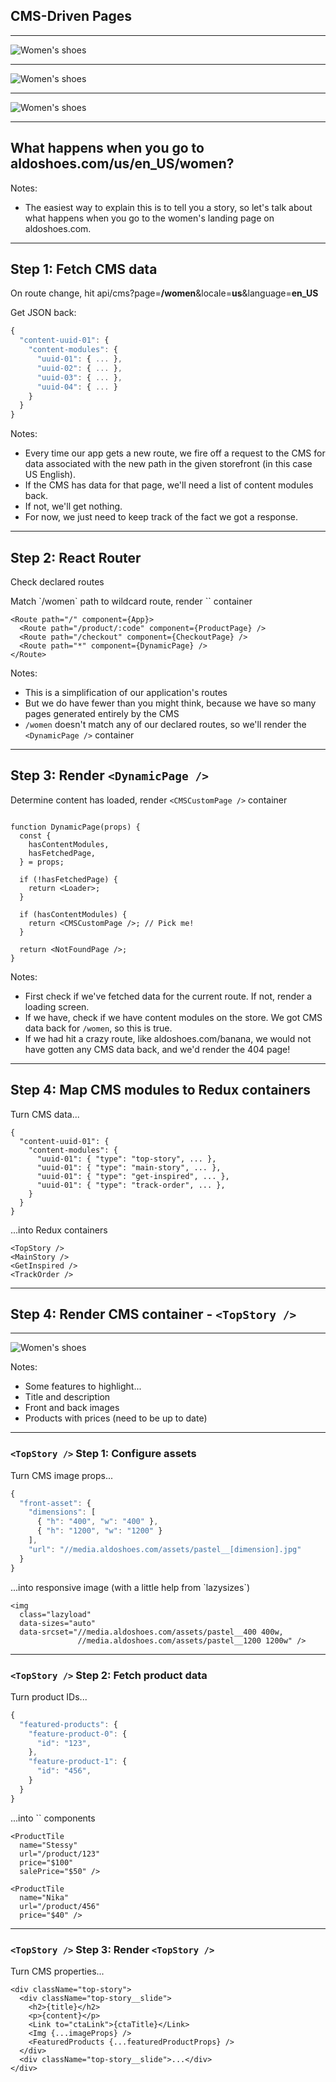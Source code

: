 ## CMS-Driven Pages

---

![Women's shoes](content/images/home.png)<!-- .element: style="max-height: 70%; max-width: 70%; margin-top: -18px;" -->

---

![Women's shoes](content/images/plp.png)<!-- .element: style="max-height: 70%; max-width: 70%; margin-top: -18px;" -->

---

![Women's shoes](content/images/women.png)<!-- .element: style="max-height: 70%; max-width: 70%; margin-top: -18px;" -->

---

## What happens when you go to **aldoshoes.com/us/en_US/women**?

Notes:
- The easiest way to explain this is to tell you a story, so let's talk about what happens when you go to the women's landing page on aldoshoes.com.

---

## Step 1: Fetch CMS data

On route change, hit api/cms?page=**/women**&locale=**us**&language=**en_US**

Get JSON back:<!-- .element: class="fragment" data-fragment-index="1" -->

```js
{
  "content-uuid-01": {
    "content-modules": {
      "uuid-01": { ... },
      "uuid-02": { ... },
      "uuid-03": { ... },
      "uuid-04": { ... }
    }
  }
}
```
<!-- .element: class="fragment" data-fragment-index="1" -->

Notes:
- Every time our app gets a new route, we fire off a request to the CMS for data associated with the new path in the given storefront (in this case US English).
- If the CMS has data for that page, we'll need a list of content modules back.
- If not, we'll get nothing.
- For now, we just need to keep track of the fact we got a response.

---

## Step 2: React Router

<p class="fragment" data-fragment-index="0">
  Check declared routes
</p>

<p class="fragment" data-fragment-index="1">
  Match `/women` path to wildcard route, render `<DynamicPage />` container
</p>

<pre><code data-noescape>&lt;Route path="/" component={App}&gt;
  <span class="fragment" data-fragment-index="0">&lt;Route path="/product/:code" component={ProductPage} /&gt;
  &lt;Route path="/checkout" component={CheckoutPage} /&gt;</span>
  <span class="fragment" data-fragment-index="1">&lt;Route path="&#42" component={DynamicPage} /&gt;</span>
&lt;/Route&gt;
</code></pre>

Notes:
- This is a simplification of our application's routes
- But we do have fewer than you might think, because we have so many pages generated entirely by the CMS
- `/women` doesn't match any of our declared routes, so we'll render the `<DynamicPage />` container

---

## Step 3: Render `<DynamicPage />`

Determine content has loaded, render `<CMSCustomPage />` container

<pre><code data-trim data-noescape>
function DynamicPage(props) {
  const {
    <span class="fragment" data-fragment-index="1">hasContentModules,</span>
    hasFetchedPage,
  } = props;

  if (!hasFetchedPage) {
    return &lt;Loader&gt;;
  }

  <span class="fragment" data-fragment-index="1">if (hasContentModules) {
    return &lt;CMSCustomPage /&gt;; // Pick me!
  }

  return &lt;NotFoundPage /&gt;;</span>
}
</code></pre>

Notes:
- First check if we've fetched data for the current route. If not, render a loading screen.
- If we have, check if we have content modules on the store. We got CMS data back for `/women`, so this is true.
- If we had hit a crazy route, like aldoshoes.com/banana, we would not have gotten any CMS data back, and we'd render the 404 page!

---

## Step 4: Map CMS modules to Redux containers

Turn CMS data...

<pre><code data-noescape>{
  "content-uuid-01": {
    "content-modules": {
      "uuid-01": { "type": "top-story", ... },
      "uuid-01": { "type": "main-story", ... },
      "uuid-01": { "type": "get-inspired", ... },
      "uuid-01": { "type": "track-order", ... },
    }
  }
}
</code></pre>

<p class="fragment" data-fragment-index="1">
  ...into Redux containers
</p>

```
<TopStory />
<MainStory />
<GetInspired />
<TrackOrder />
```
<!-- .element: class="fragment" data-fragment-index="1"-->

---

## Step 4: Render CMS container - `<TopStory />`

---

![Women's shoes](content/images/top-story.png)<!-- .element: style="max-height: 70%; max-width: 70%; margin-top: -18px;" -->

Notes:
- Some features to highlight...
- Title and description
- Front and back images
- Products with prices (need to be up to date)

---

### `<TopStory />` Step 1: Configure assets

Turn CMS image props...

```js
{
  "front-asset": {
    "dimensions": [
      { "h": "400", "w": "400" },
      { "h": "1200", "w": "1200" }
    ],
    "url": "//media.aldoshoes.com/assets/pastel__[dimension].jpg"
  }
}
```

<p class="fragment" data-fragment-index="1">
  ...into responsive image (with a little help from `lazysizes`)
</p>

```
<img
  class="lazyload"
  data-sizes="auto"
  data-srcset="//media.aldoshoes.com/assets/pastel__400 400w,
               //media.aldoshoes.com/assets/pastel__1200 1200w" />
```
<!-- .element: class="fragment" data-fragment-index="1"-->

---

### `<TopStory />` Step 2: Fetch product data

Turn product IDs...

```js
{
  "featured-products": {
    "feature-product-0": {
      "id": "123",
    },
    "feature-product-1": {
      "id": "456",
    }
  }
}
```

<p class="fragment" data-fragment-index="1">
  ...into `<ProductTile />` components
</ProductTile>

```
<ProductTile
  name="Stessy"
  url="/product/123"
  price="$100"
  salePrice="$50" />

<ProductTile
  name="Nika"
  url="/product/456"
  price="$40" />
```
<!-- .element: class="fragment" data-fragment-index="1"-->

---

### `<TopStory />` Step 3: Render `<TopStory />`

Turn CMS properties...

<pre><code data-noescape>&lt;div className="top-story"&gt;
  &lt;div className="top-story__slide"&gt;
    <span class="fragment" data-fragment-index="3">&lt;h2&gt;{title}&lt;/h2&gt;</span>
    <span class="fragment" data-fragment-index="3">&lt;p&gt;{content}&lt;/p&gt;</span>
    <span class="fragment" data-fragment-index="3">&lt;Link to="ctaLink"&gt;{ctaTitle}&lt;/Link&gt;</span>
    <span class="fragment" data-fragment-index="1">&lt;Img {...imageProps} /&gt;</span>
    <span class="fragment" data-fragment-index="2">&lt;FeaturedProducts {...featuredProductProps} /&gt;</span>
  &lt;/div&gt;
  &lt;div className="top-story__slide"&gt;...&lt;/div&gt;
&lt;/div&gt;</code></pre>
